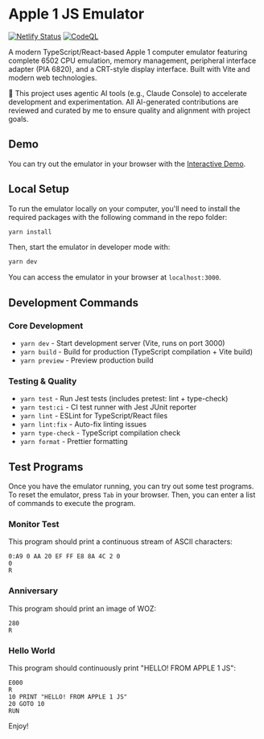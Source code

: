 # Apple 1 JS Emulator

[![Netlify Status](https://api.netlify.com/api/v1/badges/8dda601a-c4c2-4cde-80c4-bc08ffd6d18e/deploy-status)](https://app.netlify.com/sites/stidme/deploys)
[![CodeQL](https://github.com/stid/Apple1JS/actions/workflows/github-code-scanning/codeql/badge.svg)](https://github.com/stid/Apple1JS/actions/workflows/github-code-scanning/codeql)

A modern TypeScript/React-based Apple 1 computer emulator featuring complete 6502 CPU emulation, memory management, peripheral interface adapter (PIA 6820), and a CRT-style display interface. Built with Vite and modern web technologies.

🧠 This project uses agentic AI tools (e.g., Claude Console) to accelerate development and experimentation.
All AI-generated contributions are reviewed and curated by me to ensure quality and alignment with project goals.

## Demo

You can try out the emulator in your browser with the [Interactive Demo](https://stid.me).

## Local Setup

To run the emulator locally on your computer, you'll need to install the required packages with the following command in the repo folder:

```bash
yarn install
```

Then, start the emulator in developer mode with:

```bash
yarn dev
```

You can access the emulator in your browser at `localhost:3000`.

## Development Commands

### Core Development

- `yarn dev` - Start development server (Vite, runs on port 3000)
- `yarn build` - Build for production (TypeScript compilation + Vite build)
- `yarn preview` - Preview production build

### Testing & Quality

- `yarn test` - Run Jest tests (includes pretest: lint + type-check)
- `yarn test:ci` - CI test runner with Jest JUnit reporter
- `yarn lint` - ESLint for TypeScript/React files
- `yarn lint:fix` - Auto-fix linting issues
- `yarn type-check` - TypeScript compilation check
- `yarn format` - Prettier formatting

## Test Programs

Once you have the emulator running, you can try out some test programs. To reset the emulator, press `Tab` in your browser. Then, you can enter a list of commands to execute the program.

### Monitor Test

This program should print a continuous stream of ASCII characters:

```basic
0:A9 0 AA 20 EF FF E8 8A 4C 2 0
0
R
```

### Anniversary

This program should print an image of WOZ:

```basic
280
R
```

### Hello World

This program should continuously print "HELLO! FROM APPLE 1 JS":

```basic
E000
R
10 PRINT "HELLO! FROM APPLE 1 JS"
20 GOTO 10
RUN
```

Enjoy!
